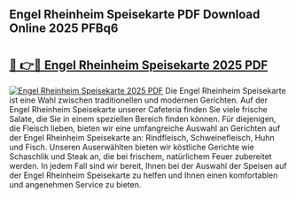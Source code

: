 ## Engel Rheinheim Speisekarte PDF Download Online 2025 PFBq6

# <h2><a href="http://gc9hrg.nevu.top/?p=Engel+Rheinheim+Speisekarte">🔗 👉🔴 Engel Rheinheim Speisekarte 2025 PDF</a></h2>

[![Engel Rheinheim Speisekarte 2025 PDF](https://i.imgur.com/dBaPXMq.png)](http://gc9hrg.nevu.top/?p=Engel+Rheinheim+Speisekarte)
Die Engel Rheinheim Speisekarte ist eine Wahl zwischen traditionellen und modernen Gerichten. Auf der Engel Rheinheim Speisekarte unserer Cafeteria finden Sie viele frische Salate, die Sie in einem speziellen Bereich finden können. Für diejenigen, die Fleisch lieben, bieten wir eine umfangreiche Auswahl an Gerichten auf der Engel Rheinheim Speisekarte an: Rindfleisch, Schweinefleisch, Huhn und Fisch. Unseren Auserwählten bieten wir köstliche Gerichte wie Schaschlik und Steak an, die bei frischem, natürlichem Feuer zubereitet werden. In jedem Fall sind wir bereit, Ihnen bei der Auswahl der Speisen auf der Engel Rheinheim Speisekarte zu helfen und Ihnen einen komfortablen und angenehmen Service zu bieten.
